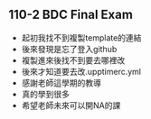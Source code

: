 ## 110-2 BDC Final Exam

- 起初我找不到複製template的連結
- 後來發現是忘了登入github
- 複製進來後找不到要去哪裡改
- 後來才知道要去改.upptimerc.yml
- 感謝老師這學期的教導
- 真的學到很多
- 希望老師未來可以開NA的課
